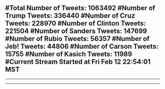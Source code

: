 #Total Number of Tweets: 1063492 
#Number of Trump Tweets: 336440
#Number of Cruz Tweets: 228970
#Number of Clinton Tweets: 221504
#Number of Sanders Tweets: 147699
#Number of Rubio Tweets: 56357
#Number of Jeb! Tweets: 44806
#Number of Carson Tweets: 15755
#Number of Kasich Tweets: 11989
#Current Stream Started at Fri Feb 12 22:54:01 MST
---
---
---
